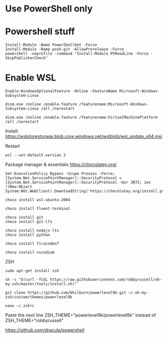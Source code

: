 # Use PowerShell only


# Powershell stuff
```
Install-Module -Name PowerShellGet -Force
Install-Module -Name posh-git -AllowPrerelease -Force
powershell -noprofile -command "Install-Module PSReadLine -Force -SkipPublisherCheck"
```

# Enable WSL
```
Enable-WindowsOptionalFeature -Online -FeatureName Microsoft-Windows-Subsystem-Linux

dism.exe /online /enable-feature /featurename:Microsoft-Windows-Subsystem-Linux /all /norestart

dism.exe /online /enable-feature /featurename:VirtualMachinePlatform /all /norestart
```
Install:
https://wslstorestorage.blob.core.windows.net/wslblob/wsl_update_x64.msi

Restart
```
wsl --set-default-version 2
```

Package manager & essentials
https://chocolatey.org/
```
Set-ExecutionPolicy Bypass -Scope Process -Force; [System.Net.ServicePointManager]::SecurityProtocol = [System.Net.ServicePointManager]::SecurityProtocol -bor 3072; iex ((New-Object System.Net.WebClient).DownloadString('https://chocolatey.org/install.ps1'))

choco install wsl-ubuntu-2004

choco install fluent-terminal

choco install git
choco install git-lfs

choco install nodejs-lts
choco install python

choco install firacodenf

choco install vscodium
```

ZSH
```
sudo apt-get install zsh

sh -c "$(curl -fsSL https://raw.githubusercontent.com/robbyrussell/oh-my-zsh/master/tools/install.sh)"

git clone https://github.com/bhilburn/powerlevel9k.git ~/.oh-my-zsh/custom/themes/powerlevel9k

nano ~/.zshrc
```

Paste the next line ZSH_THEME="powerlevel9k/powerlevel9k" instead of ZSH_THEME="robbyrussell"




https://github.com/dracula/powershell

<br/>



